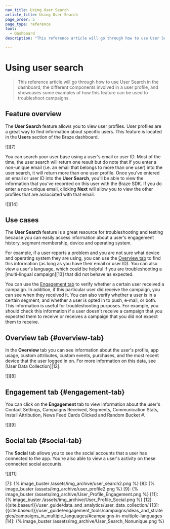 ```yaml
---
nav_title: Using User Search
article_title: Using User Search
page_order: 5
page_type: reference
tool: 
  - Dashboard
description: "This reference article will go through how to use User Search in the dashboard and showcases some User Search use cases."

---
```


# Using user search

> This reference article will go through how to use User Search in the dashboard, the different components involved in a user profile, and showcases some examples of how this feature can be used to troubleshoot campaigns. 

## Feature overview

The **User Search** feature allows you to view user profiles. User profiles are a great way to find information about specific users. This feature is located in the **Users** section of the Braze dashboard.

![][7]

You can search your user base using a user's email or user ID. Most of the time, the user search will return one result but do note that if you enter a non-unique email (i.e. an email that belongs to more than one user) into the user search, it will return more than one user profile. Once you've entered an email or user ID into the **User Search**, you'll be able to view the information that you've recorded on this user with the Braze SDK. If you do enter a non-unique email, clicking **Next** will allow you to view the other profiles that are associated with that email.

![][14]

## Use cases

The **User Search** feature is a great resource for troubleshooting and testing because you can easily access information about a user's engagement history, segment membership, device and operating system.

For example, if a user reports a problem and you are not sure what device and operating system they are using, you can use the [Overview tab](#overview-tab) to find this information (as long as you have their email or user ID). You can also view a user's language, which could be helpful if you are troubleshooting a [multi-lingual campaign][13] that did not behave as expected.

You can use the [Engagement tab](#engagement-tab) to verify whether a certain user received a campaign. In addition, if this particular user did receive the campaign, you can see when they received it. You can also verify whether a user is in a certain segment, and whether a user is opted in to push, e-mail, or both. This information is useful for troubleshooting purposes. For example, you should check this information if a user doesn't receive a campaign that you expected them to receive or receives a campaign that you did not expect them to receive.

## Overview tab {#overview-tab}

In the **Overview** tab you can see information about the user's profile, app usage, custom attributes, custom events, purchases, and the most recent device that the user logged in on. For more information on this data, see [User Data Collection][12].

![][8]

## Engagement tab {#engagement-tab}

You can click on the **Engagement** tab to view information about the user's Contact Settings, Campaigns Received, Segments, Communication Stats, Install Attribution, News Feed Cards Clicked and Random Bucket #.

![][9]

## Social tab {#social-tab}

The **Social** tab allows you to see the social accounts that a user has connected to the app. You're also able to view a user's activity on these connected social accounts.

![][11]

[7]: {% image_buster /assets/img_archive/user_search2.png %}
[8]: {% image_buster /assets/img_archive/user_profile2.png %}
[9]: {% image_buster /assets/img_archive/User_Profile_Engagement.png %}
[11]: {% image_buster /assets/img_archive/User_Profile_Social.png %}
[12]: {{site.baseurl}}/user_guide/data_and_analytics/user_data_collection/
[13]: {{site.baseurl}}/user_guide/engagement_tools/campaigns/ideas_and_strategies/campaigns_in_multiple_languages/#campaigns-in-multiple-languages
[14]: {% image_buster /assets/img_archive/User_Search_Nonunique.png %}
